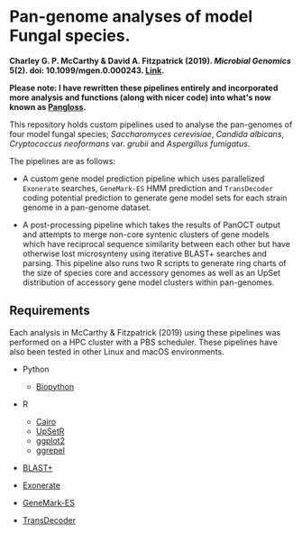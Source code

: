 # Pan-genome analyses of model Fungal species.

**Charley G. P. McCarthy & David A. Fitzpatrick (2019). *Microbial Genomics* 5(2). doi: 10.1099/mgen.0.000243. [Link](https://mgen.microbiologyresearch.org/content/journal/mgen/10.1099/mgen.0.000243).**

**Please note: I have rewritten these pipelines entirely and incorporated more analysis and functions (along with nicer code) into what's now known as [Pangloss](https://github.com/chmccarthy/Pangloss).**

This repository holds custom pipelines used to analyse the pan-genomes of four model fungal species; *Saccharomyces cerevisiae*, *Candida albicans*, *Cryptococcus neoformans* var. *grubii* and *Aspergillus fumigatus*.

The pipelines are as follows:
+ A custom gene model prediction pipeline which uses parallelized `Exonerate` searches, `GeneMark-ES` HMM prediction and `TransDecoder` coding potential prediction to generate gene model sets for each strain genome in a pan-genome dataset.

+ A post-processing pipeline which takes the results of PanOCT output and attempts to merge non-core syntenic clusters of gene models which have reciprocal sequence similarity between each other but have otherwise lost microsynteny using iterative BLAST+ searches and parsing. This pipeline also runs two R scripts to generate ring charts of the size of species core and accessory genomes as well as an UpSet distribution of accessory gene model clusters within pan-genomes.

## Requirements

Each analysis in McCarthy & Fitzpatrick (2019) using these pipelines was performed on a HPC cluster with a PBS scheduler. These pipelines have also been tested in other Linux and macOS environments.

- Python
  - [Biopython](https://biopython.org/)

- R
  - [Cairo](https://cran.r-project.org/web/packages/Cairo/index.html)
  - [UpSetR](https://cran.r-project.org/web/packages/UpSetR/README.html)
  - [ggplot2](https://ggplot2.tidyverse.org/)
  - [ggrepel](https://cran.r-project.org/web/packages/ggrepel/index.html)

- [BLAST+](https://blast.ncbi.nlm.nih.gov/Blast.cgi?PAGE_TYPE=BlastDocs&DOC_TYPE=Download)

- [Exonerate](https://www.ebi.ac.uk/about/vertebrate-genomics/software/exonerate)

- [GeneMark-ES](http://exon.gatech.edu/GeneMark/gmes_instructions.html)

- [TransDecoder](https://github.com/TransDecoder/TransDecoder/wiki)
